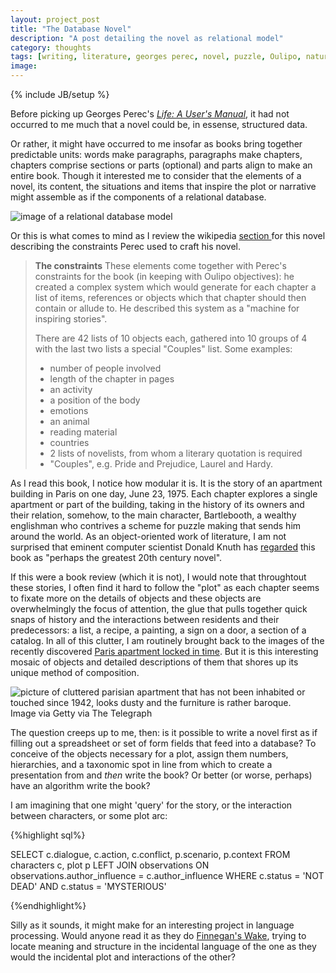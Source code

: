 ```yaml
---
layout: project_post
title: "The Database Novel"
description: "A post detailing the novel as relational model"
category: thoughts
tags: [writing, literature, georges perec, novel, puzzle, Oulipo, natural language processing, database]
image: 
---
```

{% include JB/setup %}

Before picking up Georges Perec's <a href="http://en.wikipedia.org/wiki/Life_A_User's_Manual" target="_blank"><em>Life: A User's Manual</em></a>, it had not occurred to me much that a novel could be, in essense, structured data. 

Or rather, it might have occurred to me insofar as books bring together predictable units: words make paragraphs, paragraphs make chapters, chapters comprise sections or parts (optional) and parts align to make an entire book. Though it interested me to consider that the elements of a novel, its content, the situations and items that inspire the plot or narrative might assemble as if the components of a relational database. 

<img class='blog-post'  src='https://wiki.duraspace.org/download/attachments/32473993/DSpace-1.8-Database-Schema.png?version=1&amp;modificationDate=1366279060281&amp;api=v2' alt='image of a relational database model' title='relational database model'>

Or this is what comes to mind as I review the wikipedia <a href="http://en.wikipedia.org/wiki/Life_A_User's_Manual#The_constraints"> section </a> for this novel describing the constraints Perec used to craft his novel.

<blockquote><b>The constraints</b>
These elements come together with Perec's constraints for the book (in keeping with Oulipo objectives): he created a complex system which would generate for each chapter a list of items, references or objects which that chapter should then contain or allude to. He described this system as a "machine for inspiring stories".

There are 42 lists of 10 objects each, gathered into 10 groups of 4 with the last two lists a special "Couples" list. Some examples:

<ul>
<li>number of people involved</li>
<li>length of the chapter in pages</li>
<li>an activity</li>
<li>a position of the body</li>
<li>emotions</li>
<li>an animal</li>
<li>reading material</li>
<li>countries</li>
<li>2 lists of novelists, from whom a literary quotation is required</li>
<li>"Couples", e.g. Pride and Prejudice, Laurel and Hardy.</li>
</ul>
</blockquote>

As I read this book, I notice how modular it is. It is the story of an apartment building in Paris on one day, June 23, 1975. Each chapter explores a single apartment or part of the building, taking in the history of its owners and their relation, somehow, to the main character, Bartlebooth, a wealthy englishman who contrives a scheme for puzzle making that sends him around the world. As an object-oriented work of literature, I am not surprised that eminent computer scientist Donald Knuth has [regarded](http://www-cs-faculty.stanford.edu/~uno/retd.html "Link to Donald Knuth's Retirement page") this book as "perhaps the greatest 20th century novel".

If this were a book review (which it is not), I would note that throughtout these stories, I often find it hard to follow the "plot" as each chapter seems to fixate more on the details of objects and these objects are overwhelmingly the focus of attention, the glue that pulls together quick snaps of history and the interactions between residents and their predecessors: a list, a recipe, a painting, a sign on a door, a section of a catalog. In all of this clutter, I am routinely brought back to the images of the recently discovered [Paris apartment locked in time](http://www.telegraph.co.uk/news/worldnews/europe/france/8042281/Parisian-flat-containing-2.1-million-painting-lay-untouched-for-70-years.html "Link to story about paris apartment locked in time"). But it is this interesting mosaic of objects and detailed descriptions of them that shores up its unique method of composition.

<div class="figure">
<img class="blog-post" src="http://cdn.thedailybeast.com/content/dailybeast/articles/2014/02/05/the-parisian-belle-epoque-time-capsule/jcr:content/image.crop.800.500.jpg/1393204098245.cached.jpg" alt="picture of cluttered parisian apartment that has not been inhabited or touched since 1942, looks dusty and the furniture is rather baroque."/>
<div class="figcaption"> Image via Getty via The Telegraph</div></div>

The question creeps up to me, then: is it possible to write a novel first as if filling out a spreadsheet or set of form fields that feed into a database? To conceive of the objects necessary for a plot, assign them numbers, hierarchies, and a taxonomic spot in line from which to create a presentation from and <em> then </em> write the book? Or better (or worse, perhaps) have an algorithm write the book?

I am imagining that one might 'query' for the story, or the interaction between characters, or some plot arc:

{%highlight sql%}

SELECT c.dialogue, c.action, c.conflict, p.scenario, p.context 
FROM characters c, plot p
LEFT JOIN observations ON observations.author_influence = c.author_influence
WHERE c.status = 'NOT DEAD' AND c.status = 'MYSTERIOUS'

{%endhighlight%}

Silly as it sounds, it might make for an interesting project in language processing. Would anyone read it as they do <a href="http://en.wikipedia.org/wiki/Finnegans_Wake">Finnegan's Wake</a>, trying to locate meaning and structure in the incidental language of the one as they would the incidental plot and interactions of the other? 


